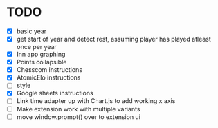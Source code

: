# TODO
 - [x] basic year
 - [x] get start of year and detect rest, assuming player has played atleast once per year
 - [x] Inn app graphing
 - [x] Points collapsible
 - [x] Chesscom instructions
 - [x] AtomicElo instructions
 - [ ] style
 - [x] Google sheets instructions
 - [ ] Link time adapter up with Chart.js to add working x axis
 - [ ] Make extension work with multiple variants
 - [ ] move window.prompt() over to extension ui